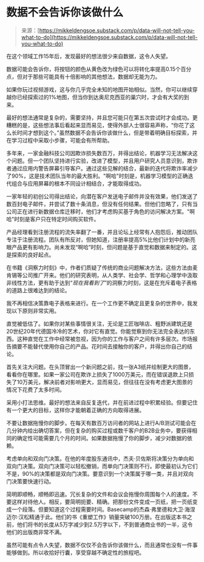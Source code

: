 <!--yml

category: 未分类

date: 2024-05-29 13:19:55

-->

# 数据不会告诉你该做什么

> 来源：[https://mikkeldengsoe.substack.com/p/data-will-not-tell-you-what-to-do](https://mikkeldengsoe.substack.com/p/data-will-not-tell-you-what-to-do)

在这个领域工作15年后，发现最好的想法很少来自数据，这令人失望。

数据可能会告诉你，将按钮的颜色从黄色改为绿色可以将转化率提高0.15个百分点，但对于那些可能具有十倍影响的其他想法，数据却无能为力。

如果你玩过视频游戏，这与你几乎完全未知的地图开始相似。当然，你可以继续穿越你已经探索过的1%地图，但当你到达奥尼克西亚的巢穴时，才会有大奖的到来。

最好的想法通常是复杂的，需要坚持，并且您可能只在第五次尝试时才会成功。更糟糕的是，这些想法事后看起来显而易见，使得外部人士很容易声称，“你花了这么长时间才想到这个。”虽然数据不会告诉你该做什么，但是带着明确目标探索，并在学习过程中采取小步骤，可能会有所帮助。

多年来，一家金融科技公司因欺诈损失数百万，并得出结论，机器学习无法解决这个问题。但一个团队坚持进行实验，改进了模型，并且用户研究人员意识到，欺诈者通过应用内警告屏幕引导客户。通过这些见解的结合，最新的迭代将欺诈率减少了90%，这是技术团队当年的最大胜利。"啊哈"时刻是，机器学习模型的正确迭代组合与应用屏幕的根本不同设计相结合，才能取得成功。

一家年轻的初创公司得出结论，向潜在客户发送电子邮件并没有效果，他们发送了数百封电子邮件，并尝试了数十条消息，但没有任何结果。但他们忽略了，只有当公司正在进行新数据仓库迁移时，他们才考虑购买基于角色的访问解决方案。"啊哈"时刻是客户只在特定时间购买软件。

产品经理看到注册流程的流失率翻了一番，并且论坛上经常有人抱怨后，推动团队专注于注册流程。团队有所反对，但她知道，注册率提高5%比他们计划中的新亮眼产品更有影响力。尚未发现“啊哈”时刻，但问题是基于直觉和数据来制定的。这是探索的良好起点。

在书籍《洞察力时刻》中，作者们质疑了传统的商业问题解决方法，这些方法由麦肯锡等公司推广开来。他们的研究表明，从人类学、社会学、哲学和心理学中汲取非线性方法，更有助于达到“*现在我看到了*”的洞察力时刻，这是在充斥着电子表格的道路上很难达到的结论。

我不再相信决策靠电子表格来进行。在一个工作更不确定且更复杂的世界中，我发现以下原则非常实用。

直觉被低估了。如果你对某些事情很关注，无论是工匠咖啡店、粗野派建筑还是20世纪20年代德国冷冷的艺术，你对它有直觉。你能觉察到你无法完全表达的东西。这种直觉在工作中经常被忽视，因为你的工作与客户之间有许多层次。市场报告摘要不能替代使用你自己的产品。花时间去接触你的客户，并得出你自己的结论。

首先关注大问题。在头顶冒出一个新问题之前，找一张A3纸并绘制更大的图景，看看你在哪里。如果一家公司在欺诈上损失了1000万美元，而在错误退款上只损失了10万美元，解决前者对影响更大，显而易见，但往往在没有考虑更大图景的情况下花费了太多时间。

采用小打法思维。最好的想法来自反复迭代，并在前进过程中积累经验。但要记住有一个更大的目标，这样你才能朝着正确的方向取得进展。

不要让数据拖慢你的脚步。在每天有数百万访问者的网站上进行A/B测试可能会在几分钟内给出确切答案，但在复杂的购买过程或数千客户的B2B业务中，要获得相同的确定性可能需要几个月的时间。如果数据拖慢了你的脚步，减少对数据的依赖。

考虑单向和双向门决策。在他的年度股东通讯中，杰夫·贝佐斯将决策分为单向和双向门决策。双向门决策可以轻松撤销，而单向门决策则不行。即使最初认为它们不是，90%的决策都是双向门决策。要意识到一个决策属于哪一类，并且对双向门决策要快速行动。

简明即顺畅，顺畅即迅速。冗长复杂的文件和会议会拖慢你周围每个人的速度。不要这样对待他人。相反，要简明扼要、精确。把那份文件变成一页纸，把一页纸变成一个段落。但要知道这个过程需要时间。Basecamp的杰森·弗里德和大卫·海涅迈尔·汉松精通于此。他们的书《重塑工作》销量突破100万册。在出版这本书之前，他们将书的长度从5万字减少到2.5万字以下，不到普通商业书的一半，这令他们的出版商非常不满。

虽然可能有点令人失望，数据不仅仅不会告诉你该做什么，而且通常也没有一件事能够做到。所以收拾好行囊，享受穿越不确定性的旅程吧。
